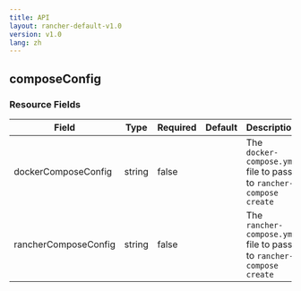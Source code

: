 ```yaml
---
title: API
layout: rancher-default-v1.0
version: v1.0
lang: zh
---
```


## composeConfig





### Resource Fields

Field | Type | Required | Default | Description
---|---|---|---|---
dockerComposeConfig | string | false |  | The `docker-compose.yml` file to pass to `rancher-compose create`
rancherComposeConfig | string | false |  | The `rancher-compose.yml` file to pass to `rancher-compose create`

